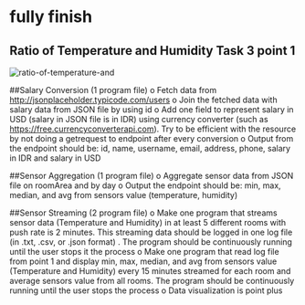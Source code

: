 # fully finish

## Ratio of Temperature and Humidity Task 3 point 1
![ratio-of-temperature-and](https://user-images.githubusercontent.com/72017753/113230929-48597680-92c4-11eb-86b8-4db4390a4236.jpeg)

##Salary Conversion (1 program file)
o Fetch data from http://jsonplaceholder.typicode.com/users
o Join the fetched data with salary data from JSON file by using id
o Add one field to represent salary in USD (salary in JSON file is in IDR) using currency converter (such as https://free.currencyconverterapi.com). Try to be efficient with the resource by not doing a getrequest to endpoint after every conversion
o Output from the endpoint should be: id, name, username, email, address, phone, salary in IDR and salary in USD

##Sensor Aggregation (1 program file)
o Aggregate sensor data from JSON file on roomArea and by day
o Output the endpoint should be: min, max, median, and avg from sensors value (temperature, humidity)

##Sensor Streaming (2 program file)
o Make one program that streams sensor data (Temperature and Humidity) in at least 5 different rooms with push rate is 2 minutes. This streaming data should be logged in one log file (in .txt, .csv, or .json format) . The program should be continuously running until the user stops it the process
o Make one program that read log file from point 1 and display min, max, median, and avg from sensors value (Temperature and Humidity) every 15 minutes streamed for each room and average sensors value from all rooms. The program should be continuously running until the user stops the process
o Data visualization is point plus
